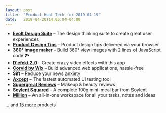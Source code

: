 ```yaml
---
layout: post
title:  "Product Hunt Tech for 2019-04-19"
date:   2019-04-20T14:05:04-04:00
---
```


* **[Evolt Design Suite](https://www.producthunt.com/posts/evolt-design-suite?utm_campaign=producthunt-api&utm_medium=api&utm_source=Application%3A+Daily+Digest+RSS+%28ID%3A+3202%29)** – The design thinking suite to create great user experiences
* **[Product Design Tips](https://www.producthunt.com/posts/product-design-tips?utm_campaign=producthunt-api&utm_medium=api&utm_source=Application%3A+Daily+Digest+RSS+%28ID%3A+3202%29)** – Product design tips delivered via your browser
* **[360° image maker](https://www.producthunt.com/posts/360-image-maker?utm_campaign=producthunt-api&utm_medium=api&utm_source=Application%3A+Daily+Digest+RSS+%28ID%3A+3202%29)** – Build 360° view images with 2 lines of JavaScript code 🏞
* **[D'efekt 2.0](https://www.producthunt.com/posts/d-efekt-2-0?utm_campaign=producthunt-api&utm_medium=api&utm_source=Application%3A+Daily+Digest+RSS+%28ID%3A+3202%29)** – Create crazy video effects with this app
* **[Corvid by Wix](https://www.producthunt.com/posts/corvid-by-wix?utm_campaign=producthunt-api&utm_medium=api&utm_source=Application%3A+Daily+Digest+RSS+%28ID%3A+3202%29)** – Build advanced web applications, hassle-free
* **[Sift](https://www.producthunt.com/posts/sift-de18843c-ba26-4916-b9e7-e5ca53aa984b?utm_campaign=producthunt-api&utm_medium=api&utm_source=Application%3A+Daily+Digest+RSS+%28ID%3A+3202%29)** – Reduce your news anxiety
* **[Axcept](https://www.producthunt.com/posts/axcept?utm_campaign=producthunt-api&utm_medium=api&utm_source=Application%3A+Daily+Digest+RSS+%28ID%3A+3202%29)** – The fastest automated UI testing tool
* **[Supergreat Reviews](https://www.producthunt.com/posts/supergreat-reviews?utm_campaign=producthunt-api&utm_medium=api&utm_source=Application%3A+Daily+Digest+RSS+%28ID%3A+3202%29)** – Makeup & beauty reviews
* **[Soylent Squared](https://www.producthunt.com/posts/soylent-squared?utm_campaign=producthunt-api&utm_medium=api&utm_source=Application%3A+Daily+Digest+RSS+%28ID%3A+3202%29)** – A complete 100g mini-meal bar from Soylent
* **[Million](https://www.producthunt.com/posts/million?utm_campaign=producthunt-api&utm_medium=api&utm_source=Application%3A+Daily+Digest+RSS+%28ID%3A+3202%29)** – An all-in-one workspace for all your tasks, notes and ideas

… and [15 more](https://www.producthunt.com/tech) products